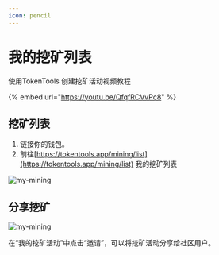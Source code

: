```yaml
---
icon: pencil
---
```


# 我的挖矿列表

使用TokenTools 创建挖矿活动视频教程

{% embed url="https://youtu.be/QfqfRCVvPc8" %}



## 挖矿列表

1. 链接你的钱包。
2. 前往[https://tokentools.app/mining/list](https://tokentools.app/mining/list) 我的挖矿列表

![my-mining](../.gitbook/assets/mining/Snipaste_2022-06-20_16-43-58.png)






## 分享挖矿

![my-mining](../.gitbook/assets/mining/Snipaste_2022-06-20_16-44-09.png)

在“我的挖矿活动”中点击“邀请”，可以将挖矿活动分享给社区用户。

